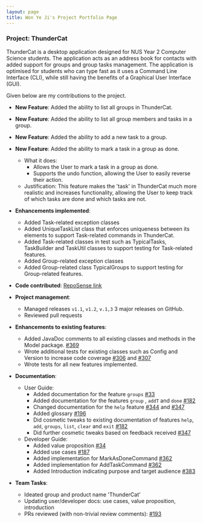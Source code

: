```yaml
---
layout: page
title: Won Ye Ji's Project Portfolio Page
---
```


### Project: ThunderCat

ThunderCat is a desktop application designed for NUS Year 2 Computer Science students. The application acts as an 
address book for contacts with added support for groups and group tasks management. The application is optimised for 
students who can type fast as it uses a Command Line Interface (CLI), while still having the benefits of a Graphical 
User Interface (GUI).

Given below are my contributions to the project.

* **New Feature**: Added the ability to list all groups in ThunderCat.
* **New Feature**: Added the ability to list all group members and tasks in a group.
* **New Feature**: Added the ability to add a new task to a group.
* **New Feature**: Added the ability to mark a task in a group as done.
  * What it does: 
    * Allows the User to mark a task in a group as done. 
    * Supports the undo function, allowing the User to easily reverse their action.
  * Justification: This feature makes the 'task' in ThunderCat much more realistic and increases functionality, 
    allowing the User to keep track of which tasks are done and which tasks are not.
  
* **Enhancements implemented**:
  * Added Task-related exception classes 
  * Added UniqueTaskList class that enforces uniqueness between its elements to support Task-related commands in ThunderCat.
  * Added Task-related classes in test such as TypicalTasks, TaskBuilder and TaskUtil classes to support testing for Task-related features.
  * Added Group-related exception classes
  * Added Group-related class TypicalGroups to support testing for Group-related features.


* **Code contributed**: [RepoSense link](https://nus-cs2103-ay2122s1.github.io/tp-dashboard/?search=wonyeji&sort=groupTitle&sortWithin=title&since=2021-09-17&timeframe=commit&mergegroup=&groupSelect=groupByRepos&breakdown=false)


* **Project management**:
  * Managed releases `v1.1`, `v1.2`, `v.1,3` 3 major releases on GitHub.
  * Reviewed pull requests
  

* **Enhancements to existing features**:
  * Added JavaDoc comments to all existing classes and methods in the Model package. [\#369](https://github.com/AY2122S1-CS2103T-W17-3/tp/pull/369)
  * Wrote additional tests for existing classes such as Config and Version to increase code coverage [\#306](https://github.com/AY2122S1-CS2103T-W17-3/tp/pull/306) and [\#307](https://github.com/AY2122S1-CS2103T-W17-3/tp/pull/307)
  * Wrote tests for all new features implemented.


* **Documentation**:
  * User Guide:
    * Added documentation for the feature `groups` [\#33](https://github.com/AY2122S1-CS2103T-W17-3/tp/pull/33)
    * Added documentation for the features `group` , `addT` and `done` [\#182](https://github.com/AY2122S1-CS2103T-W17-3/tp/pull/182)
    * Changed documentation for the `help` feature [\#344](https://github.com/AY2122S1-CS2103T-W17-3/tp/pull/344) and [\#347](https://github.com/AY2122S1-CS2103T-W17-3/tp/pull/347)
    * Added glossary [\#196](https://github.com/AY2122S1-CS2103T-W17-3/tp/pull/196)
    * Did cosmetic tweaks to existing documentation of features `help`, `add`, `groups`, `list`, `clear` and `exit` [\#182](https://github.com/AY2122S1-CS2103T-W17-3/tp/pull/182)
    * Did further cosmetic tweaks based on feedback received [\#347](https://github.com/AY2122S1-CS2103T-W17-3/tp/pull/347)
  * Developer Guide:
    * Added value proposition [\#34](https://github.com/AY2122S1-CS2103T-W17-3/tp/pull/34)
    * Added use cases [\#187](https://github.com/AY2122S1-CS2103T-W17-3/tp/pull/187)
    * Added implementation for MarkAsDoneCommand [\#362](https://github.com/AY2122S1-CS2103T-W17-3/tp/pull/362)
    * Added implementation for AddTaskCommand [\#362](https://github.com/AY2122S1-CS2103T-W17-3/tp/pull/362)
    * Added Introduction indicating purpose and target audience [\#383](https://github.com/AY2122S1-CS2103T-W17-3/tp/pull/383)


* **Team Tasks**:
  * Ideated group and product name 'ThunderCat'
  * Updating user/developer docs: use cases, value proposition, introduction
  * PRs reviewed (with non-trivial review comments): [\#193](https://github.com/AY2122S1-CS2103T-W17-3/tp/pull/193)
  

